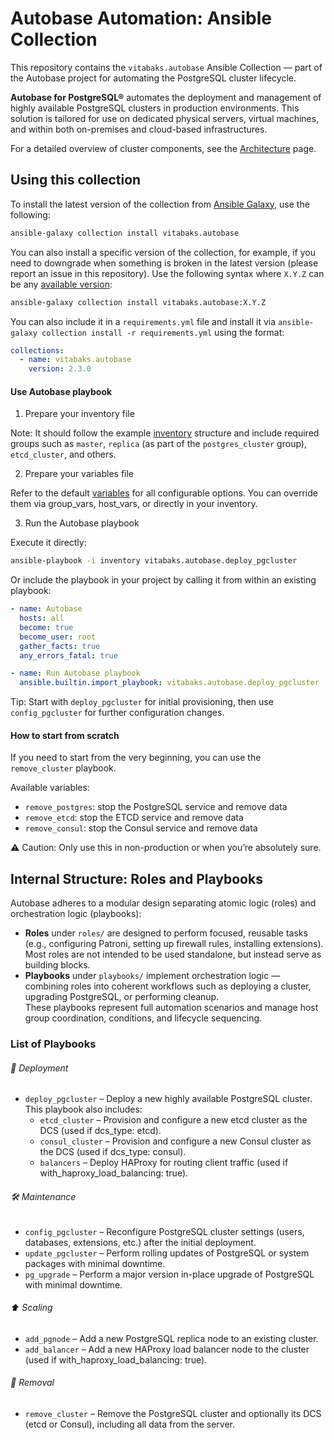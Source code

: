 # Autobase Automation: Ansible Collection

This repository contains the `vitabaks.autobase` Ansible Collection — part of the Autobase project for automating the PostgreSQL cluster lifecycle.

**Autobase for PostgreSQL®** automates the deployment and management of highly available PostgreSQL clusters in production environments. This solution is tailored for use on dedicated physical servers, virtual machines, and within both on-premises and cloud-based infrastructures.

For a detailed overview of cluster components, see the [Architecture](https://autobase.tech/docs/overview/architecture) page.

## Using this collection

To install the latest version of the collection from [Ansible Galaxy](https://galaxy.ansible.com/vitabaks/autobase), use the following:

```bash
ansible-galaxy collection install vitabaks.autobase
```

You can also install a specific version of the collection, for example, if you need to downgrade when something is broken in the latest version (please report an issue in this repository). Use the following syntax where `X.Y.Z` can be any [available version](https://galaxy.ansible.com/ui/repo/published/vitabaks/autobase/):

```bash
ansible-galaxy collection install vitabaks.autobase:X.Y.Z
```

You can also include it in a `requirements.yml` file and install it via `ansible-galaxy collection install -r requirements.yml` using the format:

```yaml
collections:
  - name: vitabaks.autobase
    version: 2.3.0
```

#### Use Autobase playbook

1. Prepare your inventory file

Note: It should follow the example [inventory](https://github.com/vitabaks/autobase/blob/master/automation/inventory.example) structure and include required groups such as `master`, `replica` (as part of the `postgres_cluster` group), `etcd_cluster`, and others.

2. Prepare your variables file

Refer to the default [variables](https://github.com/vitabaks/autobase/blob/master/automation/roles/common/defaults/main.yml) for all configurable options. You can override them via group_vars, host_vars, or directly in your inventory.

3. Run the Autobase playbook

Execute it directly:

```bash
ansible-playbook -i inventory vitabaks.autobase.deploy_pgcluster
```

Or include the playbook in your project by calling it from within an existing playbook:

```yaml
- name: Autobase
  hosts: all
  become: true
  become_user: root
  gather_facts: true
  any_errors_fatal: true

- name: Run Autobase playbook
  ansible.builtin.import_playbook: vitabaks.autobase.deploy_pgcluster
```

Tip: Start with `deploy_pgcluster` for initial provisioning, then use `config_pgcluster` for further configuration changes.

#### How to start from scratch

If you need to start from the very beginning, you can use the `remove_cluster` playbook.

Available variables:

- `remove_postgres`: stop the PostgreSQL service and remove data
- `remove_etcd`: stop the ETCD service and remove data
- `remove_consul`: stop the Consul service and remove data

⚠️ Caution: Only use this in non-production or when you’re absolutely sure.

## Internal Structure: Roles and Playbooks

Autobase adheres to a modular design separating atomic logic (roles) and orchestration logic (playbooks):

- **Roles** under `roles/` are designed to perform focused, reusable tasks (e.g., configuring Patroni, setting up firewall rules, installing extensions).  
  Most roles are not intended to be used standalone, but instead serve as building blocks.
- **Playbooks** under `playbooks/` implement orchestration logic — combining roles into coherent workflows such as deploying a cluster, upgrading PostgreSQL, or performing cleanup.  
  These playbooks represent full automation scenarios and manage host group coordination, conditions, and lifecycle sequencing.

### List of Playbooks

###### 🚀 Deployment

- `deploy_pgcluster` – Deploy a new highly available PostgreSQL cluster. This playbook also includes:
  - `etcd_cluster` – Provision and configure a new etcd cluster as the DCS (used if dcs_type: etcd).
  - `consul_cluster` – Provision and configure a new Consul cluster as the DCS (used if dcs_type: consul).
  - `balancers` – Deploy HAProxy for routing client traffic (used if with_haproxy_load_balancing: true).

###### 🛠️ Maintenance

- `config_pgcluster` – Reconfigure PostgreSQL cluster settings (users, databases, extensions, etc.) after the initial deployment.
- `update_pgcluster` – Perform rolling updates of PostgreSQL or system packages with minimal downtime.
- `pg_upgrade` – Perform a major version in-place upgrade of PostgreSQL with minimal downtime.

###### ⬆️ Scaling

- `add_pgnode` – Add a new PostgreSQL replica node to an existing cluster.
- `add_balancer` – Add a new HAProxy load balancer node to the cluster (used if with_haproxy_load_balancing: true).

###### 🧹 Removal

- `remove_cluster` – Remove the PostgreSQL cluster and optionally its DCS (etcd or Consul), including all data from the server.
